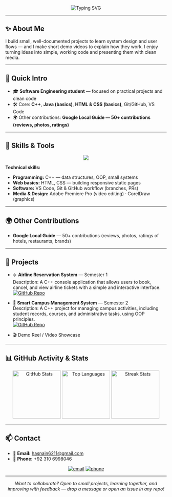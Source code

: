 <!-- ============ HEADER / TYPING ============ -->
<p align="center">
  <img src="https://readme-typing-svg.demolab.com?font=Fira+Code&size=28&duration=3000&pause=800&color=2E8B57&center=true&vCenter=true&width=720&lines=Hi+%F0%9F%91%8B+I'm+Hasnain+Malik;Software+Engineering+Student;Passionate+to+learn+new+things" alt="Typing SVG" />
</p>

---

## ✨ About Me
I build small, well-documented projects to learn system design and user flows — and I make short demo videos to explain how they work. I enjoy turning ideas into simple, working code and presenting them with clean media.

---

## 👋 Quick Intro
- 🎓 **Software Engineering student** — focused on practical projects and clean code  
- 🛠️ Core: **C++**, **Java (basics)**, **HTML & CSS (basics)**, Git/GitHub, VS Code  
- 🌍 Other contributions: **Google Local Guide — 50+ contributions (reviews, photos, ratings)**

---

## 🧰 Skills & Tools
<p align="center">
  <img src="https://skillicons.dev/icons?i=cpp,java,html,css,git,github,vscode,premiere,coreldraw" />
</p>

**Technical skills:**
- **Programming:** C++ — data structures, OOP, small systems  
- **Web basics:** HTML, CSS — building responsive static pages  
- **Software:** VS Code, Git & GitHub workflow (branches, PRs)  
- **Media & Design:** Adobe Premiere Pro (video editing) · CorelDraw (graphics)

---

## 🌍 Other Contributions
- **Google Local Guide** — 50+ contributions (reviews, photos, ratings of hotels, restaurants, brands)

---

## 📂 Projects

- ✈️ **Airline Reservation System** — Semester 1  
  Description: A C++ console application that allows users to book, cancel, and view airline tickets with a simple and interactive interface.  
  [![GitHub Repo](https://img.shields.io/badge/View%20Project-GitHub-blue?style=for-the-badge&logo=github)](https://github.com/hasnainmallik/Open-Ended-Lab-1st-Sem)

- 🏫 **Smart Campus Management System** — Semester 2  
  Description: A C++ project for managing campus activities, including student records, courses, and administrative tasks, using OOP principles.  
  [![GitHub Repo](https://img.shields.io/badge/View%20Project-GitHub-blue?style=for-the-badge&logo=github)](https://github.com/hasnainmallik/OOP-Labs-2nd-Sem/tree/main/Open-Ended-Lab)

- 🎬 Demo Reel / Video Showcase  

---

## 📊 GitHub Activity & Stats
<p align="center">
  <!-- GitHub Stats (all repos counted) -->
  <img src="https://github-readme-stats.vercel.app/api?username=hasnainmallik&show_icons=true&count_private=true&theme=vue-light&hide_border=true" height="150" alt="GitHub Stats" />
  <!-- Top Languages -->
  <img src="https://github-readme-stats.vercel.app/api/top-langs/?username=hasnainmallik&layout=compact&count_private=true&theme=vue-light&hide_border=true" height="150" alt="Top Languages" />
  <!-- Streak / longest streak -->
  <img src="https://github-readme-streak-stats.herokuapp.com/?user=hasnainmallik&theme=vue-light&hide_border=true" height="150" alt="Streak Stats" />
</p>

---

## 📫 Contact
- 📧 **Email:** [hasnain6211@gmail.com](mailto:hasnain6211@gmail.com)  
- 📱 **Phone:** +92 310 6998046

<p align="center">
  <a href="mailto:hasnain6211@gmail.com"><img src="https://img.shields.io/badge/Email-D14836?style=flat&logo=gmail&logoColor=white" alt="email" /></a>
  <a href="tel:+923106998046"><img src="https://img.shields.io/badge/Phone-25D366?style=flat&logo=whatsapp&logoColor=white" alt="phone" /></a>
</p>

---

<p align="center">
  <em>Want to collaborate? Open to small projects, learning together, and improving with feedback — drop a message or open an issue in any repo!</em>
</p>
